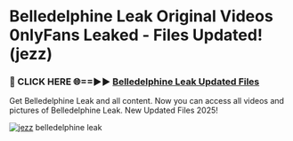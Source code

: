 # Belledelphine Leak Original Videos 0nlyFans Leaked - Files Updated! (jezz)

<h3>🔴 CLICK HERE 🌐==►► <a href="https://tinyurl.com/2jnfzry5" rel="nofollow">Belledelphine Leak Updated Files</a></h3>

Get Belledelphine Leak and all content. Now you can access all videos and pictures of Belledelphine Leak. New Updated Files 2025!

[![jezz](https://i.imgur.com/GyGTBgg.gif)](https://tinyurl.com/2jnfzry5)
belledelphine leak